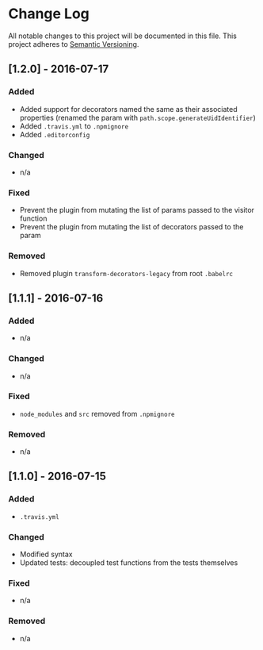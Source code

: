 # Change Log
All notable changes to this project will be documented in this file.
This project adheres to [Semantic Versioning](http://semver.org/).

## [1.2.0] - 2016-07-17
### Added
- Added support for decorators named the same as their associated properties (renamed the param with `path.scope.generateUidIdentifier`)
- Added `.travis.yml` to `.npmignore`
- Added `.editorconfig`

### Changed
- n/a

### Fixed
- Prevent the plugin from mutating the list of params passed to the visitor function
- Prevent the plugin from mutating the list of decorators passed to the param

### Removed
- Removed plugin `transform-decorators-legacy` from root `.babelrc`

## [1.1.1] - 2016-07-16
### Added
- n/a

### Changed
- n/a

### Fixed
- `node_modules` and `src` removed from `.npmignore`

### Removed
- n/a

## [1.1.0] - 2016-07-15
### Added
- `.travis.yml`

### Changed
- Modified syntax
- Updated tests: decoupled test functions from the tests themselves

### Fixed
- n/a

### Removed
- n/a